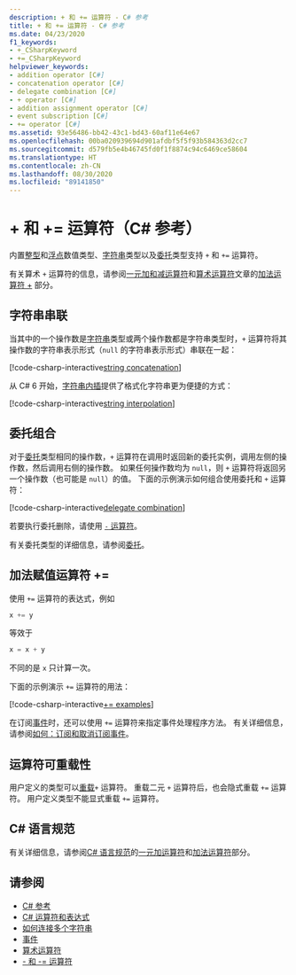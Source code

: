 ```yaml
---
description: + 和 += 运算符 - C# 参考
title: + 和 += 运算符 - C# 参考
ms.date: 04/23/2020
f1_keywords:
- +_CSharpKeyword
- +=_CSharpKeyword
helpviewer_keywords:
- addition operator [C#]
- concatenation operator [C#]
- delegate combination [C#]
- + operator [C#]
- addition assignment operator [C#]
- event subscription [C#]
- += operator [C#]
ms.assetid: 93e56486-bb42-43c1-bd43-60af11e64e67
ms.openlocfilehash: 00ba020939694d901afdbf5f5f93b584363d2cc7
ms.sourcegitcommit: d579fb5e4b46745fd0f1f8874c94c6469ce58604
ms.translationtype: HT
ms.contentlocale: zh-CN
ms.lasthandoff: 08/30/2020
ms.locfileid: "89141850"
---
```

# <a name="-and--operators-c-reference"></a>+ 和 += 运算符（C# 参考）

内置[整型](../builtin-types/integral-numeric-types.md)和[浮点](../builtin-types/floating-point-numeric-types.md)数值类型、[字符串](../builtin-types/reference-types.md#the-string-type)类型以及[委托](../builtin-types/reference-types.md#the-delegate-type)类型支持 `+` 和 `+=` 运算符。

有关算术 `+` 运算符的信息，请参阅[一元加和减运算符](arithmetic-operators.md#unary-plus-and-minus-operators)和[算术运算符](arithmetic-operators.md)文章的[加法运算符 +](arithmetic-operators.md#addition-operator-) 部分。

## <a name="string-concatenation"></a>字符串串联

当其中的一个操作数是[字符串](../builtin-types/reference-types.md#the-string-type)类型或两个操作数都是字符串类型时，`+` 运算符将其操作数的字符串表示形式（`null` 的字符串表示形式）串联在一起：

[!code-csharp-interactive[string concatenation](snippets/shared/AdditionOperator.cs#AddStrings)]

从 C# 6 开始，[字符串内插](../tokens/interpolated.md)提供了格式化字符串更为便捷的方式：

[!code-csharp-interactive[string interpolation](snippets/shared/AdditionOperator.cs#UseStringInterpolation)]

## <a name="delegate-combination"></a>委托组合

对于[委托](../builtin-types/reference-types.md#the-delegate-type)类型相同的操作数，`+` 运算符在调用时返回新的委托实例，调用左侧的操作数，然后调用右侧的操作数。 如果任何操作数均为 `null`，则 `+` 运算符将返回另一个操作数（也可能是 `null`）的值。 下面的示例演示如何组合使用委托和 `+` 运算符：

[!code-csharp-interactive[delegate combination](snippets/shared/AdditionOperator.cs#AddDelegates)]

若要执行委托删除，请使用 [`-` 运算符](subtraction-operator.md#delegate-removal)。

有关委托类型的详细信息，请参阅[委托](../../programming-guide/delegates/index.md)。

## <a name="addition-assignment-operator-"></a>加法赋值运算符 +=

使用 `+=` 运算符的表达式，例如

```csharp
x += y
```

等效于

```csharp
x = x + y
```

不同的是 `x` 只计算一次。

下面的示例演示 `+=` 运算符的用法：

[!code-csharp-interactive[+= examples](snippets/shared/AdditionOperator.cs#AddAndAssign)]

在订阅[事件](../keywords/event.md)时，还可以使用 `+=` 运算符来指定事件处理程序方法。 有关详细信息，请参阅[如何：订阅和取消订阅事件](../../programming-guide/events/how-to-subscribe-to-and-unsubscribe-from-events.md)。

## <a name="operator-overloadability"></a>运算符可重载性

用户定义的类型可以[重载](operator-overloading.md)`+` 运算符。 重载二元 `+` 运算符后，也会隐式重载 `+=` 运算符。 用户定义类型不能显式重载 `+=` 运算符。

## <a name="c-language-specification"></a>C# 语言规范

有关详细信息，请参阅[C# 语言规范](~/_csharplang/spec/introduction.md)的[一元加运算符](~/_csharplang/spec/expressions.md#unary-plus-operator)和[加法运算符](~/_csharplang/spec/expressions.md#addition-operator)部分。

## <a name="see-also"></a>请参阅

- [C# 参考](../index.md)
- [C# 运算符和表达式](index.md)
- [如何连接多个字符串](../../how-to/concatenate-multiple-strings.md)
- [事件](../../programming-guide/events/index.md)
- [算术运算符](arithmetic-operators.md)
- [- 和 -= 运算符](subtraction-operator.md)
